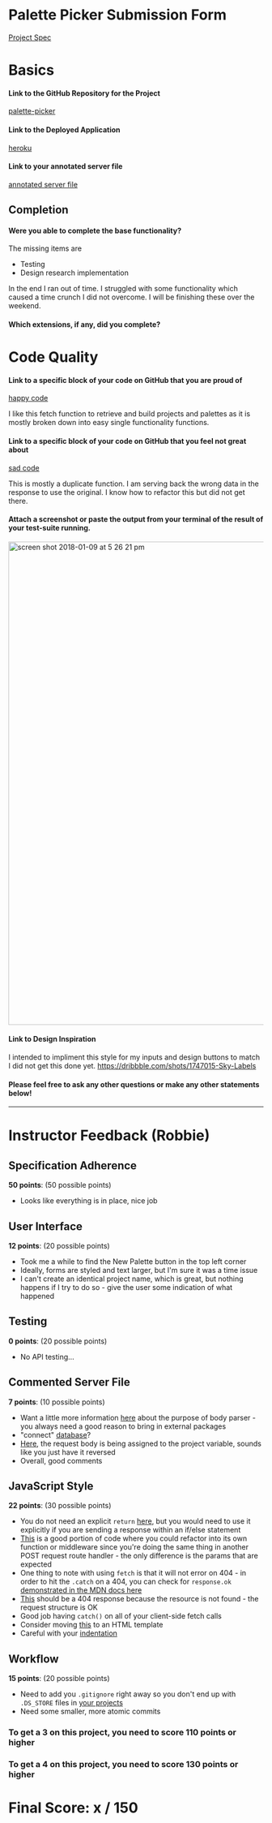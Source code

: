 # Palette Picker Submission Form

[Project Spec](http://frontend.turing.io/projects/palette-picker.html)

# Basics

#### Link to the GitHub Repository for the Project
[palette-picker](https://github.com/bbp5280/palette-picker)

#### Link to the Deployed Application
[heroku](https://palette-picker-bp.herokuapp.com/)

#### Link to your annotated server file
[annotated server file](https://github.com/bbp5280/palette-picker/blob/server-comments/server.js)

## Completion

#### Were you able to complete the base functionality?

The missing items are
  - Testing
  - Design research implementation 
  
 In the end I ran out of time. I struggled with some functionality which caused a time crunch I did not overcome.
 I will be finishing these over the weekend. 
  
#### Which extensions, if any, did you complete?

# Code Quality

#### Link to a specific block of your code on GitHub that you are proud of
[happy code](https://github.com/bbp5280/palette-picker/blob/8afb0d04e9251a92b13430bc329846ad5c64e6a6/public/js/scripts.js#L27-L45)

I like this fetch function to retrieve and build projects and palettes as it is mostly broken down into easy single functionality functions. 

#### Link to a specific block of your code on GitHub that you feel not great about
[sad code](https://github.com/bbp5280/palette-picker/blob/8afb0d04e9251a92b13430bc329846ad5c64e6a6/public/js/scripts.js#L127-L146)

This is mostly a duplicate function. I am serving back the wrong data in the response to use the original. I know how to refactor this but did not get there. 

#### Attach a screenshot or paste the output from your terminal of the result of your test-suite running.

<img width="953" alt="screen shot 2018-01-09 at 5 26 21 pm" src="https://user-images.githubusercontent.com/26842728/34750098-5bcf8c52-f562-11e7-8c4a-335fceaac889.png">

#### Link to Design Inspiration

I intended to impliment this style for my inputs and design buttons to match I did not get this done yet.
  https://dribbble.com/shots/1747015-Sky-Labels

#### Please feel free to ask any other questions or make any other statements below!


-----


# Instructor Feedback (Robbie)

## Specification Adherence

**50 points**: (50 possible points)

* Looks like everything is in place, nice job

## User Interface

**12 points**: (20 possible points)

* Took me a while to find the New Palette button in the top left corner
* Ideally, forms are styled and text larger, but I'm sure it was a time issue
* I can't create an identical project name, which is great, but nothing happens if I try to do so - give the user some indication of what happened

## Testing

**0 points**: (20 possible points)

* No API testing...

## Commented Server File

**7 points**: (10 possible points)

* Want a little more information [here](https://github.com/bbp5280/palette-picker/blob/server-comments/server.js#L14) about the purpose of body parser - you always need a good reason to bring in external packages
* "connect" [database](https://github.com/bbp5280/palette-picker/blob/server-comments/server.js#L27)?
* [Here](https://github.com/bbp5280/palette-picker/blob/server-comments/server.js#L58), the request body is being assigned to the project variable, sounds like you just have it reversed
* Overall, good comments

## JavaScript Style

**22 points**: (30 possible points)

* You do not need an explicit `return` [here](https://github.com/bbp5280/palette-picker/blob/master/server.js#L18), but you would need to use it explicitly if you are sending a response within an if/else statement
* [This](https://github.com/bbp5280/palette-picker/blob/master/server.js#L39-L41) is a good portion of code where you could refactor into its own function or middleware since you're doing the same thing in another POST request route handler - the only difference is the params that are expected
* One thing to note with using `fetch` is that it will not error on 404 - in order to hit the `.catch` on a 404, you can check for `response.ok` [demonstrated in the MDN docs here](https://developer.mozilla.org/en-US/docs/Web/API/Fetch_API/Using_Fetch#Checking_that_the_fetch_was_successful)
* [This](https://github.com/bbp5280/palette-picker/blob/master/server.js#L79) should be a 404 response because the resource is not found - the request structure is OK
* Good job having `catch()` on all of your client-side fetch calls
* Consider moving [this](https://github.com/bbp5280/palette-picker/blob/master/public/js/scripts.js#L65-L81) to an HTML template
* Careful with your [indentation](https://github.com/bbp5280/palette-picker/blob/master/public/js/scripts.js#L57-L58)

## Workflow

**15 points**: (20 possible points)

* Need to add you `.gitignore` right away so you don't end up with `.DS_STORE` files in [your projects](https://github.com/bbp5280/palette-picker)
* Need some smaller, more atomic commits


### To get a 3 on this project, you need to score 110 points or higher
### To get a 4 on this project, you need to score 130 points or higher

# Final Score: x / 150
